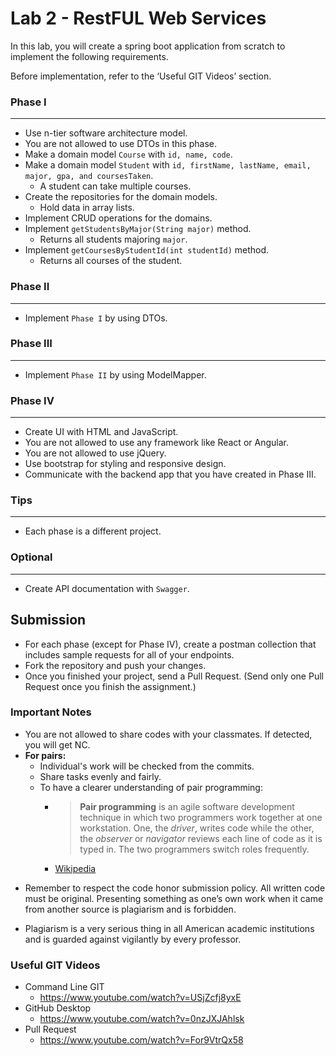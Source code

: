 # Lab 2 - RestFUL Web Services

In this lab, you will create a spring boot application from scratch to implement the following requirements.

Before implementation, refer to the ‘Useful GIT Videos’ section.

### Phase I
---

* Use n-tier software architecture model.
* You are not allowed to use DTOs in this phase.
* Make a domain model `Course` with  `id, name, code`.
* Make a domain model `Student` with `id, firstName, lastName, email, major, gpa, and coursesTaken`.
    * A student can take multiple courses.
* Create the repositories for the domain models.
    * Hold data in array lists.
* Implement CRUD operations for the domains.
* Implement `getStudentsByMajor(String major)` method.
    * Returns all students majoring `major`.
* Implement `getCoursesByStudentId(int studentId)` method.
    * Returns all courses of the student.

### Phase II
---

* Implement `Phase I` by using DTOs.

### Phase III
---

* Implement `Phase II` by using ModelMapper.

### Phase IV
---

* Create UI with HTML and JavaScript.
* You are not allowed to use any framework like React or Angular.
* You are not allowed to use jQuery.
* Use bootstrap for styling and responsive design.
* Communicate with the backend app that you have created in Phase III.

### Tips
---

* Each phase is a different project.

### Optional
---

* Create API documentation with `Swagger`.

## Submission

* For each phase (except for Phase IV), create a postman collection that includes sample requests for all of your
  endpoints.
* Fork the repository and push your changes.
* Once you finished your project, send a Pull Request. (Send only one Pull Request once you finish the assignment.)

### Important Notes

* You are not allowed to share codes with your classmates. If detected, you will get NC.
* **For pairs:**
    * Individual's work will be checked from the commits.
    * Share tasks evenly and fairly.
    * To have a clearer understanding of pair programming:
        *  > **Pair programming** is an agile software development technique in which two programmers work together at
           one workstation. One, the _driver_, writes code while the other, the _observer_ or _navigator_ reviews each
           line of code as it is typed in. The two programmers switch roles frequently.
        * [Wikipedia](https://en.wikipedia.org/wiki/Pair_programming#:~:text=Pair%20programming%20is%20an%20agile,two%20programmers%20switch%20roles%20frequently.)

- Remember to respect the code honor submission policy. All written code must be original. Presenting something as one’s
  own work when it came from another source is plagiarism and is forbidden.

- Plagiarism is a very serious thing in all American academic institutions and is guarded against vigilantly by every
  professor.

### Useful GIT Videos

* Command Line GIT
    * https://www.youtube.com/watch?v=USjZcfj8yxE
* GitHub Desktop
    * https://www.youtube.com/watch?v=0nzJXJAhlsk
* Pull Request
    * https://www.youtube.com/watch?v=For9VtrQx58

